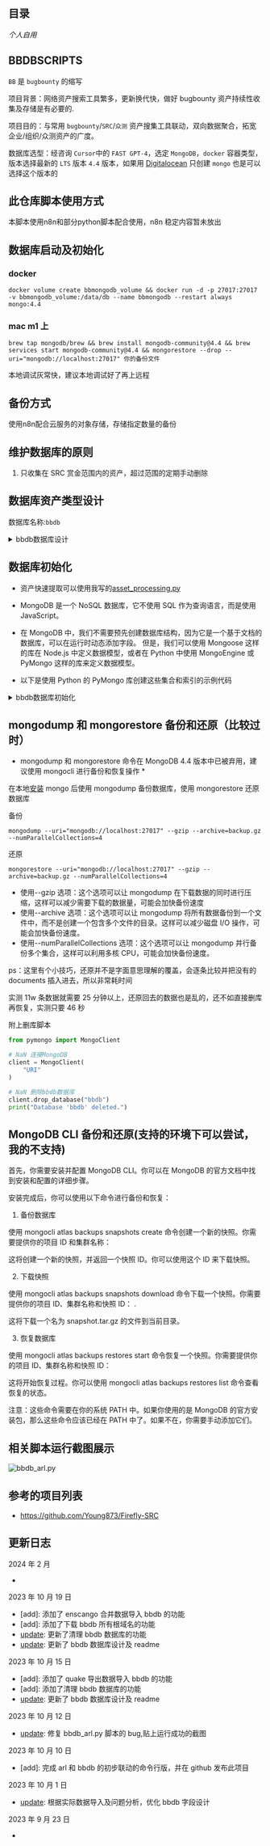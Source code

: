 ## 目录

_个人自用_

## BBDBSCRIPTS

`BB` 是 `bugbounty` 的缩写

项目背景：网络资产搜索工具繁多，更新换代快，做好 bugbounty 资产持续性收集及存储是有必要的.

项目目的：与常用 `bugbounty`/`SRC`/`众测` 资产搜集工具联动，双向数据聚合，拓宽企业/组织/众测资产的广度。

数据库选型：经咨询 `Cursor`中的 `FAST GPT-4`，选定 `MongoDB`，`docker` 容器类型，版本选择最新的 `LTS` 版本 `4.4` 版本，如果用 [Digitalocean](digitalocean.com) 只创建 `mongo` 也是可以选择这个版本的

## 此仓库脚本使用方式

本脚本使用n8n和部分python脚本配合使用，n8n 稳定内容暂未放出

## 数据库启动及初始化

### docker

```shell
docker volume create bbmongodb_volume && docker run -d -p 27017:27017 -v bbmongodb_volume:/data/db --name bbmongodb --restart always mongo:4.4
```

### mac m1 上

```shell
brew tap mongodb/brew && brew install mongodb-community@4.4 && brew services start mongodb-community@4.4 && mongorestore --drop --uri="mongodb://localhost:27017" 你的备份文件
```

本地调试灰常快，建议本地调试好了再上远程

## 备份方式

使用n8n配合云服务的对象存储，存储指定数量的备份

## 维护数据库的原则

1. 只收集在 SRC 赏金范围内的资产，超过范围的定期手动删除

## 数据库资产类型设计

数据库名称:`bbdb`

<details>
<summary>bbdb数据库设计</summary>

1. 业务表（business）

- id：业务 ID，MongoDB 自动生成
- name：业务名称，如项目名称/SRC 名称/公司名称/组织名称
- url：业务对应的链接
- company: 对应的公司名称，字符串列表
- notes：备注，用于自定义描述
- create_time：创建时间
- update_time：修改时间

2. 根域名表（root_domain）

- id：根域名 ID，MongoDB 自动生成
- name：根域名名称
- icpregnum：icp 备案号名称
- company: 主办单位名称
- company_type: 单位性质
- business_id：关联的业务 ID
- notes：备注，用于自定义描述
- create_time：创建时间
- update_time：修改时间

3. 子域名表（sub_domain）

- id：子域名 ID，MongoDB 自动生成
- name：子域名名称
- icpregnum：icp 备案号名称
- company: 主办单位名称
- company_type: 单位性质
- root_domain_id：关联的根域名 ID
- business_id：关联的业务 ID
- notes：备注，用于自定义描述
- create_time：创建时间
- update_time：修改时间

4. 站点表（site）

- id：站点 ID，MongoDB 自动生成
- name：站点 URL
- status：状态码
- title：网站标题
- hostname: 站点主机名
- ip: 响应的服务器 ip
- http_server: 服务器版本信息
- body_length: 返回包长度
- headers: 返回的请求包头
- keywords: 网站关键词，字符串列表
- applications: 应用名称，字符串列表
- applications_categories: 应用类别，字符串列表
- applications_types: 应用类型，字符串列表
- applications_levels: 应用层级，字符串列表
- application_manufacturer: 应用生产厂商，字符串列表
- fingerprint：网站指纹，字符串一级列表
- root_domain_id：关联的根域名 ID
- sub_domain_id：关联的子域名 ID
- business_id：关联的业务 ID
- notes：备注，用于自定义描述
- create_time：创建时间
- update_time：修改时间

5. IP 地址表（ip）

- id：IP 地址 ID，MongoDB 自动生成
- address：IP 地址
- port：端口号
- service_name：服务名称，如 Threema
- service_type：服务类型，如 http、ssl、default/xmpp-client 等
- service_desc：服务描述，如 nginx
- province_cn: 省份中文名称
- city_cn: 城市中文名称
- country_cn: 国家中文名称
- districts_and_counties_en: 区县英文名称
- districts_and_counties_cn: 区县中文名称
- province_en: 城市英文名称
- city_en: 城市英文名称
- country_en: 国家英文名称
- operators: 运营商名称
- is_real：是否为真实 IP
- is_cdn：是否为 CDN IP
- cname：如果为 CDN IP，补充 CNAME 地址字段
- root_domain_id：关联的根域名 ID
- sub_domain_id：关联的子域名 ID
- business_id：关联的业务 ID
- notes：备注，用于自定义描述
- create_time：创建时间
- update_time：修改时间

6. 微信公众号表（wechat_public_account）

- id：微信公众号 ID，MongoDB 自动生成
- name：微信公众号名称
- wechatid：微信公众号 ID
- business_id：关联的业务 ID
- notes：备注，用于自定义描述
- wechat_public_pic_url：微信公众号头像图片链接
- avatar_pic_url：头像图片链接
- create_time：创建时间
- update_time：修改时间

7. 小程序表（mini_program）

- id：小程序 ID，MongoDB 自动生成
- name：小程序名称
- business_id：关联的业务 ID
- notes：备注，用于自定义描述
- avatar_pic_url：头像图片链接
- create_time：创建时间
- update_time：修改时间

8. APP 表（app）

- id：APP ID，MongoDB 自动生成
- name：APP 名称
- type: APP 分类
- business_id：关联的业务 ID
- notes：备注，用于自定义描述
- avatar_pic_url：头像图片链接
- create_time：创建时间
- update_time：修改时间

9. MAIL 表（mail）

- id：MAIL ID，MongoDB 自动生成
- name：邮件地址
- business_id：关联的业务 ID
- notes：备注，用于自定义描述
- create_time：创建时间
- update_time：修改时间

10. 软件著作权表（software_copyright）

- id：software_copyright ID，MongoDB 自动生成
- name：software_copyright 名称
- regnumber：软件著作权注册 ID
- release_date：软件发布时间
- type：软件类型
- company: 主办单位名称
- company_type: 单位性质
- business_id：关联的业务 ID
- notes：备注，用于自定义描述
- create_time：创建时间
- update_time：修改时间

11. 数据包表（data_packet）

- id：数据包 ID，MongoDB 自动生成
- request：原始请求报文
- response：返回报文
- protocol：协议，字符串类型
- is_vuln：是否包含漏洞
- root_domain_id：关联的根域名 ID
- sub_domain_id：关联的子域名 ID
- ip_address_id：关联的 IP 地址 ID
- business_id：关联的业务 ID
- notes：备注，用于自定义描述
- create_time：创建时间
- update_time：修改时间

12. Github 项目监测表（github_project_monitor）

- id：项目 ID，MongoDB 自动生成
- url：项目链接
- notes：备注，用于自定义描述
- create_time：创建时间
- update_time：修改时间

13. Github 用户/组织监测表（github_user_organization_monitor）

- id：用户/组织 ID，MongoDB 自动生成
- name：用户/组织名称
- notes：备注，用于自定义描述
- create_time：创建时间
- update_time：修改时间

14. 黑名单表(blacklist)

- id：黑名单 ID，MongoDB 自动生成
- type：黑名单类型，business/root_domain/sub_domain/url
- name: 黑名单内容，比如子域名名称
- root_domain_id：关联的根域名 ID
- business_id：关联的业务 ID
- create_time：创建时间
- update_time：修改时间

</details>

## 数据库初始化

- 资产快速提取可以使用我写的[asset_processing.py](https://github.com/soapffz/hackscripts/blob/main/asset_processing.py)

- MongoDB 是一个 NoSQL 数据库，它不使用 SQL 作为查询语言，而是使用 JavaScript。

- 在 MongoDB 中，我们不需要预先创建数据库结构，因为它是一个基于文档的数据库，可以在运行时动态添加字段。 但是，我们可以使用 Mongoose 这样的库在 Node.js 中定义数据模型，或者在 Python 中使用 MongoEngine 或 PyMongo 这样的库来定义数据模型。

- 以下是使用 Python 的 PyMongo 库创建这些集合和索引的示例代码

<details>
<summary>bbdb数据库初始化</summary>

```python
from pymongo import MongoClient, IndexModel, ASCENDING

# 连接MongoDB
client = MongoClient('mongodb://localhost:27017/')
db = client['bbdb']

# 创建业务集合
business_collection = db['business']
business_collection.create_indexes([IndexModel([("name", ASCENDING)]), IndexModel([("url", ASCENDING)])])

# 创建根域名集合
root_domain_collection = db['root_domain']
root_domain_collection.create_indexes([IndexModel([("name", ASCENDING)]), IndexModel([("business_id", ASCENDING)])])

# 创建子域名集合
sub_domain_collection = db['sub_domain']
sub_domain_collection.create_indexes([IndexModel([("name", ASCENDING)]), IndexModel([("root_domain_id", ASCENDING)]), IndexModel([("business_id", ASCENDING)])])

# 创建站点集合
site_collection = db['site']
site_collection.create_indexes([IndexModel([("url", ASCENDING)]), IndexModel([("business_id", ASCENDING)])])

# 创建IP地址集合
ip_address_collection = db['ip_address']
ip_address_collection.create_indexes([IndexModel([("address", ASCENDING)]), IndexModel([("root_domain_id", ASCENDING)]), IndexModel([("sub_domain_id", ASCENDING)]), IndexModel([("business_id", ASCENDING)])])

# 创建微信公众号集合
wechat_public_account_collection = db['wechat_public_account']
wechat_public_account_collection.create_indexes([IndexModel([("name", ASCENDING)]), IndexModel([("business_id", ASCENDING)])])

# 创建小程序集合
mini_program_collection = db['mini_program']
mini_program_collection.create_indexes([IndexModel([("name", ASCENDING)]), IndexModel([("business_id", ASCENDING)])])

# 创建APP集合
app_collection = db['app']
app_collection.create_indexes([IndexModel([("name", ASCENDING)]), IndexModel([("business_id", ASCENDING)])])

# 创建邮件集合
mail_collection = db['mail']
mail_collection.create_indexes([IndexModel([("mail", ASCENDING)]), IndexModel([("business_id", ASCENDING)])])

# 创建软件著作权集合
software_copyright_collection = db['software_copyright']
software_copyright_collection.create_indexes([IndexModel([("name", ASCENDING)]), IndexModel([("regnumber", ASCENDING)]), IndexModel([("business_id", ASCENDING)])])

# 创建数据包集合
data_packet_collection = db['data_packet']
data_packet_collection.create_indexes([IndexModel([("root_domain_id", ASCENDING)]), IndexModel([("sub_domain_id", ASCENDING)]), IndexModel([("ip_address_id", ASCENDING)]), IndexModel([("business_id", ASCENDING)])])

# 创建Github项目监测集合
github_project_monitor_collection = db['github_project_monitor']
github_project_monitor_collection.create_indexes([IndexModel([("url", ASCENDING)])])

# 创建Github用户/组织监测集合
github_user_organization_monitor_collection = db['github_user_organization_monitor']
github_user_organization_monitor_collection.create_indexes([IndexModel([("name", ASCENDING)])])

# 创建黑名单集合
blacklist_collection = db['blacklist']
blacklist_collection.create_indexes([IndexModel([("type", ASCENDING)]), IndexModel([("ref_id", ASCENDING)])])
```

</details>

## mongodump 和 mongorestore 备份和还原（比较过时）

- mongodump 和 mongorestore 命令在 MongoDB 4.4 版本中已被弃用，建议使用 mongocli 进行备份和恢复操作 \*

在本地[安装](https://www.mongodb.com/docs/manual/tutorial/install-mongodb-on-os-x/) mongo 后使用 mongodump 备份数据库，使用 mongorestore 还原数据库

备份

```shell
mongodump --uri="mongodb://localhost:27017" --gzip --archive=backup.gz --numParallelCollections=4
```

还原

```shell
mongorestore --uri="mongodb://localhost:27017" --gzip --archive=backup.gz --numParallelCollections=4
```

- 使用--gzip 选项：这个选项可以让 mongodump 在下载数据的同时进行压缩，这样可以减少需要下载的数据量，可能会加快备份速度
- 使用--archive 选项：这个选项可以让 mongodump 将所有数据备份到一个文件中，而不是创建一个包含多个文件的目录。这样可以减少磁盘 I/O 操作，可能会加快备份速度。
- 使用--numParallelCollections 选项：这个选项可以让 mongodump 并行备份多个集合，这样可以利用多核 CPU，可能会加快备份速度。

ps：这里有个小技巧，还原并不是字面意思理解的覆盖，会逐条比较并把没有的 documents 插入进去，所以非常耗时间

实测 11w 条数据就需要 25 分钟以上，还原回去的数据也是乱的，还不如直接删库再恢复，实测只要 46 秒

附上删库脚本

```python
from pymongo import MongoClient

# NaN 连接MongoDB
client = MongoClient(
    "URI"
)

# NaN 删除bbdb数据库
client.drop_database("bbdb")
print("Database 'bbdb' deleted.")

```

## MongoDB CLI 备份和还原(支持的环境下可以尝试，我的不支持)

首先，你需要安装并配置 MongoDB CLI。你可以在 MongoDB 的官方文档中找到安装和配置的详细步骤。

安装完成后，你可以使用以下命令进行备份和恢复：

1. 备份数据库

使用 mongocli atlas backups snapshots create 命令创建一个新的快照。你需要提供你的项目 ID 和集群名称：

>

这将创建一个新的快照，并返回一个快照 ID。你可以使用这个 ID 来下载快照。

2. 下载快照

使用 mongocli atlas backups snapshots download 命令下载一个快照。你需要提供你的项目 ID、集群名称和快照 ID：
.

这将下载一个名为 snapshot.tar.gz 的文件到当前目录。

3. 恢复数据库

使用 mongocli atlas backups restores start 命令恢复一个快照。你需要提供你的项目 ID、集群名称和快照 ID：

>

这将开始恢复过程。你可以使用 mongocli atlas backups restores list 命令查看恢复的状态。

注意：这些命令需要在你的系统 PATH 中。如果你使用的是 MongoDB 的官方安装包，那么这些命令应该已经在 PATH 中了。如果不在，你需要手动添加它们。

## 相关脚本运行截图展示

![bbdb_arl.py](https://img.soapffz.com/soapsgithubimgs/bbdb_arl演示截图-2023年10月12日.png)

## 参考的项目列表

- <https://github.com/Young873/Firefly-SRC>

## 更新日志

2024 年 2 月

- [update]: 修改运行框架为n8n，修改相关readme及极少部分数据库设计

2023 年 10 月 19 日

- [add]: 添加了 enscango 合并数据导入 bbdb 的功能
- [add]: 添加了下载 bbdb 所有根域名的功能
- [update]: 更新了清理 bbdb 数据库的功能
- [update]: 更新了 bbdb 数据库设计及 readme

2023 年 10 月 15 日

- [add]: 添加了 quake 导出数据导入 bbdb 的功能
- [add]: 添加了清理 bbdb 数据库的功能
- [update]: 更新了 bbdb 数据库设计及 readme

2023 年 10 月 12 日

- [update]: 修复 bbdb_arl.py 脚本的 bug,贴上运行成功的截图

2023 年 10 月 10 日

- [add]: 完成 arl 和 bbdb 的初步联动的命令行版，并在 github 发布此项目

2023 年 10 月 1 日

- [update]: 根据实际数据导入及问题分析，优化 bbdb 字段设计

2023 年 9 月 23 日

- [init]: 项目启动
